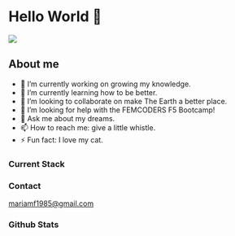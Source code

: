 # Hello World 🖖 

![](https://gifer.com/embed/Xlua")

## About me

- 🔭 I’m currently working on growing my knowledge.
- 🌱 I’m currently learning how to be better.
- 👯 I’m looking to collaborate on make The Earth a better place.
- 🤔 I’m looking for help with the FEMCODERS F5 Bootcamp!
- 💬 Ask me about my dreams.
- 📫 How to reach me: give a little whistle.
- ⚡ Fun fact: I love my cat.

### Current Stack

### Contact

mariamf1985@gmail.com

### Github Stats
